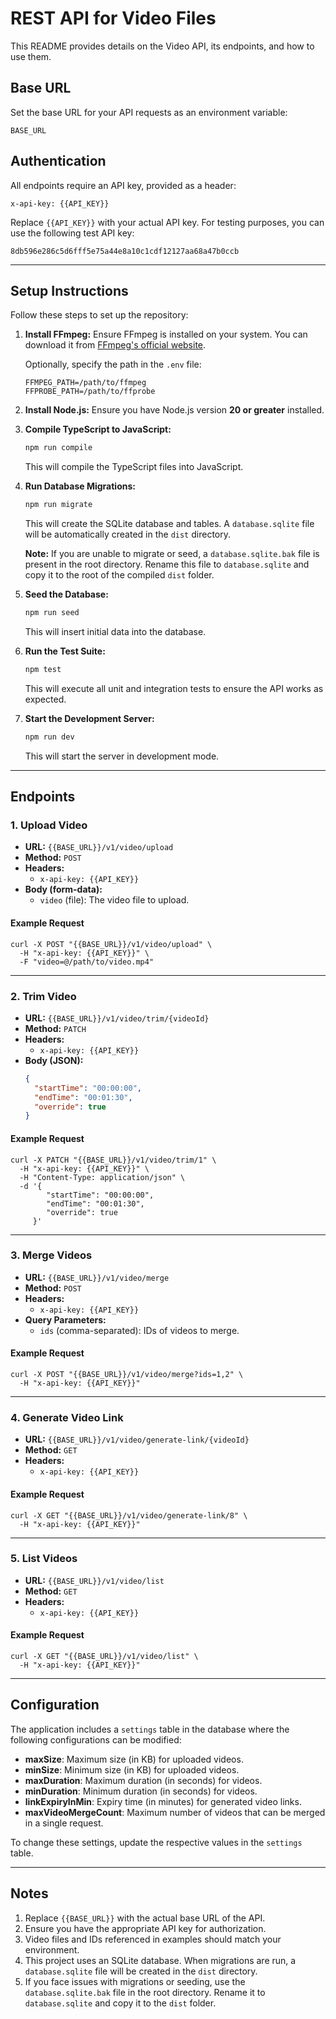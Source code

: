 # REST API for Video Files

This README provides details on the Video API, its endpoints, and how to use them.

## Base URL

Set the base URL for your API requests as an environment variable:

```
BASE_URL
```

## Authentication

All endpoints require an API key, provided as a header:

```
x-api-key: {{API_KEY}}
```

Replace `{{API_KEY}}` with your actual API key. For testing purposes, you can use the following test API key:

```
8db596e286c5d6fff5e75a44e8a10c1cdf12127aa68a47b0ccb
```

---

## Setup Instructions

Follow these steps to set up the repository:

1. **Install FFmpeg:**
   Ensure FFmpeg is installed on your system. You can download it from [FFmpeg's official website](https://ffmpeg.org/download.html).
   
   Optionally, specify the path in the `.env` file:
   ```
   FFMPEG_PATH=/path/to/ffmpeg
   FFPROBE_PATH=/path/to/ffprobe
   ```

2. **Install Node.js:**
   Ensure you have Node.js version **20 or greater** installed.

3. **Compile TypeScript to JavaScript:**
   ```bash
   npm run compile
   ```
   This will compile the TypeScript files into JavaScript.

4. **Run Database Migrations:**
   ```bash
   npm run migrate
   ```
   This will create the SQLite database and tables. A `database.sqlite` file will be automatically created in the `dist` directory.

   **Note:** If you are unable to migrate or seed, a `database.sqlite.bak` file is present in the root directory. Rename this file to `database.sqlite` and copy it to the root of the compiled `dist` folder.

5. **Seed the Database:**
   ```bash
   npm run seed
   ```
   This will insert initial data into the database.

6. **Run the Test Suite:**
   ```bash
   npm test
   ```
   This will execute all unit and integration tests to ensure the API works as expected.

7. **Start the Development Server:**
   ```bash
   npm run dev
   ```
   This will start the server in development mode.

---

## Endpoints

### 1. Upload Video

- **URL:** `{{BASE_URL}}/v1/video/upload`
- **Method:** `POST`
- **Headers:**
  - `x-api-key: {{API_KEY}}`
- **Body (form-data):**
  - `video` (file): The video file to upload.

#### Example Request
```curl
curl -X POST "{{BASE_URL}}/v1/video/upload" \
  -H "x-api-key: {{API_KEY}}" \
  -F "video=@/path/to/video.mp4"
```

---

### 2. Trim Video

- **URL:** `{{BASE_URL}}/v1/video/trim/{videoId}`
- **Method:** `PATCH`
- **Headers:**
  - `x-api-key: {{API_KEY}}`
- **Body (JSON):**
  ```json
  {
    "startTime": "00:00:00",
    "endTime": "00:01:30",
    "override": true
  }
  ```

#### Example Request
```curl
curl -X PATCH "{{BASE_URL}}/v1/video/trim/1" \
  -H "x-api-key: {{API_KEY}}" \
  -H "Content-Type: application/json" \
  -d '{
        "startTime": "00:00:00",
        "endTime": "00:01:30",
        "override": true
     }'
```

---

### 3. Merge Videos

- **URL:** `{{BASE_URL}}/v1/video/merge`
- **Method:** `POST`
- **Headers:**
  - `x-api-key: {{API_KEY}}`
- **Query Parameters:**
  - `ids` (comma-separated): IDs of videos to merge.

#### Example Request
```curl
curl -X POST "{{BASE_URL}}/v1/video/merge?ids=1,2" \
  -H "x-api-key: {{API_KEY}}"
```

---

### 4. Generate Video Link

- **URL:** `{{BASE_URL}}/v1/video/generate-link/{videoId}`
- **Method:** `GET`
- **Headers:**
  - `x-api-key: {{API_KEY}}`

#### Example Request
```curl
curl -X GET "{{BASE_URL}}/v1/video/generate-link/8" \
  -H "x-api-key: {{API_KEY}}"
```

---

### 5. List Videos

- **URL:** `{{BASE_URL}}/v1/video/list`
- **Method:** `GET`
- **Headers:**
  - `x-api-key: {{API_KEY}}`

#### Example Request
```curl
curl -X GET "{{BASE_URL}}/v1/video/list" \
  -H "x-api-key: {{API_KEY}}"
```

---

## Configuration

The application includes a `settings` table in the database where the following configurations can be modified:

- **maxSize**: Maximum size (in KB) for uploaded videos.
- **minSize**: Minimum size (in KB) for uploaded videos.
- **maxDuration**: Maximum duration (in seconds) for videos.
- **minDuration**: Minimum duration (in seconds) for videos.
- **linkExpiryInMin**: Expiry time (in minutes) for generated video links.
- **maxVideoMergeCount**: Maximum number of videos that can be merged in a single request.

To change these settings, update the respective values in the `settings` table.

---

## Notes

1. Replace `{{BASE_URL}}` with the actual base URL of the API.
2. Ensure you have the appropriate API key for authorization.
3. Video files and IDs referenced in examples should match your environment.
4. This project uses an SQLite database. When migrations are run, a `database.sqlite` file will be created in the `dist` directory.
5. If you face issues with migrations or seeding, use the `database.sqlite.bak` file in the root directory. Rename it to `database.sqlite` and copy it to the `dist` folder.